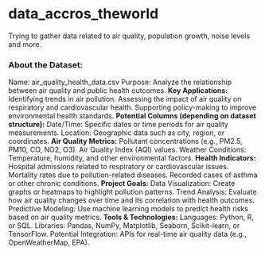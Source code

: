 # data_accros_theworld
Trying to gather data related to air quality, population growth, noise levels and more. 
### **About the Dataset**:
Name: air_quality_health_data.csv
Purpose: Analyze the relationship between air quality and public health outcomes.
**Key Applications:**
Identifying trends in air pollution.
Assessing the impact of air quality on respiratory and cardiovascular health.
Supporting policy-making to improve environmental health standards.
**Potential Columns (depending on dataset structure):**
Date/Time: Specific dates or time periods for air quality measurements.
Location: Geographic data such as city, region, or coordinates.
**Air Quality Metrics:**
Pollutant concentrations (e.g., PM2.5, PM10, CO, NO2, O3).
Air Quality Index (AQI) values.
Weather Conditions: Temperature, humidity, and other environmental factors.
**Health Indicators:**
Hospital admissions related to respiratory or cardiovascular issues.
Mortality rates due to pollution-related diseases.
Recorded cases of asthma or other chronic conditions.
**Project Goals:**
Data Visualization: Create graphs or heatmaps to highlight pollution patterns.
Trend Analysis: Evaluate how air quality changes over time and its correlation with health outcomes.
Predictive Modeling: Use machine learning models to predict health risks based on air quality metrics.
**Tools & Technologies:**
Languages: Python, R, or SQL.
Libraries: Pandas, NumPy, Matplotlib, Seaborn, Scikit-learn, or TensorFlow.
Potential Integration: APIs for real-time air quality data (e.g., OpenWeatherMap, EPA).
